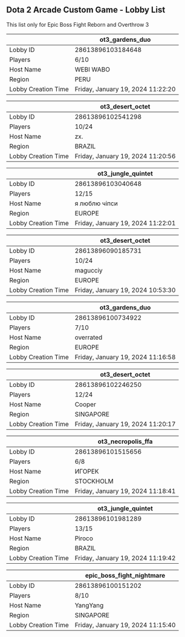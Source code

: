 ## Dota 2 Arcade Custom Game - Lobby List

This list only for Epic Boss Fight Reborn and Overthrow 3

|  | ot3_gardens_duo |
| ------ | ------ |
| Lobby ID | 28613896103184648 |
| Players | 6/10 |
| Host Name | WEBI WABO |
| Region | PERU |
| Lobby Creation Time | Friday, January 19, 2024 11:22:20 |


|  | ot3_desert_octet |
| ------ | ------ |
| Lobby ID | 28613896102541298 |
| Players | 10/24 |
| Host Name | zx. |
| Region | BRAZIL |
| Lobby Creation Time | Friday, January 19, 2024 11:20:56 |


|  | ot3_jungle_quintet |
| ------ | ------ |
| Lobby ID | 28613896103040648 |
| Players | 12/15 |
| Host Name | я люблю чiпси |
| Region | EUROPE |
| Lobby Creation Time | Friday, January 19, 2024 11:22:01 |


|  | ot3_desert_octet |
| ------ | ------ |
| Lobby ID | 28613896090185731 |
| Players | 10/24 |
| Host Name | magucciy |
| Region | EUROPE |
| Lobby Creation Time | Friday, January 19, 2024 10:53:30 |


|  | ot3_gardens_duo |
| ------ | ------ |
| Lobby ID | 28613896100734922 |
| Players | 7/10 |
| Host Name | overrated |
| Region | EUROPE |
| Lobby Creation Time | Friday, January 19, 2024 11:16:58 |


|  | ot3_desert_octet |
| ------ | ------ |
| Lobby ID | 28613896102246250 |
| Players | 12/24 |
| Host Name | Cooper |
| Region | SINGAPORE |
| Lobby Creation Time | Friday, January 19, 2024 11:20:17 |


|  | ot3_necropolis_ffa |
| ------ | ------ |
| Lobby ID | 28613896101515656 |
| Players | 6/8 |
| Host Name | ИГОРЕК |
| Region | STOCKHOLM |
| Lobby Creation Time | Friday, January 19, 2024 11:18:41 |


|  | ot3_jungle_quintet |
| ------ | ------ |
| Lobby ID | 28613896101981289 |
| Players | 13/15 |
| Host Name | Piroco |
| Region | BRAZIL |
| Lobby Creation Time | Friday, January 19, 2024 11:19:42 |


|  | epic_boss_fight_nightmare |
| ------ | ------ |
| Lobby ID | 28613896100151202 |
| Players | 8/10 |
| Host Name | YangYang |
| Region | SINGAPORE |
| Lobby Creation Time | Friday, January 19, 2024 11:15:40 |



